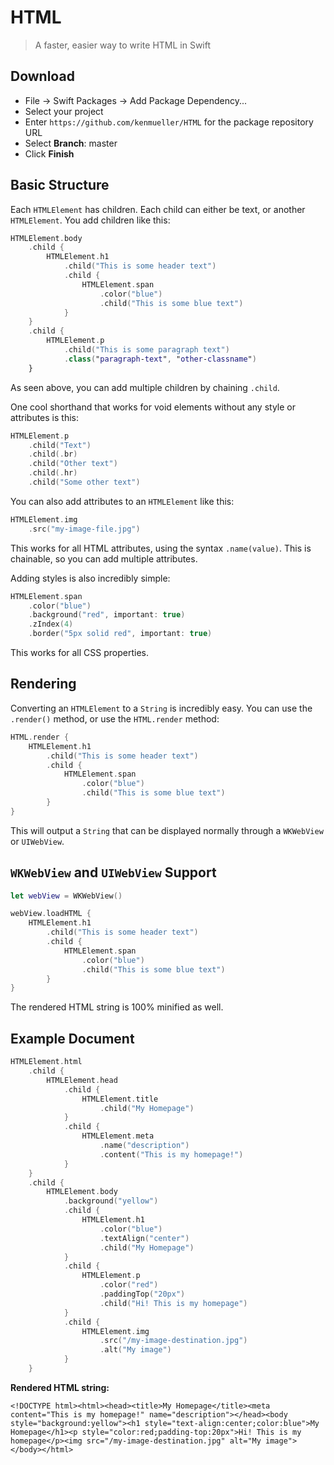 # HTML

> A faster, easier way to write HTML in Swift

## Download

- File -> Swift Packages -> Add Package Dependency...
- Select your project
- Enter `https://github.com/kenmueller/HTML` for the package repository URL
- Select **Branch**: master
- Click **Finish**

## Basic Structure

Each `HTMLElement` has children. Each child can either be text, or another `HTMLElement`. You add children like this:

```swift
HTMLElement.body
    .child {
        HTMLElement.h1
            .child("This is some header text")
            .child {
                HTMLElement.span
                    .color("blue")
                    .child("This is some blue text")
            }
    }
    .child {
        HTMLElement.p
            .child("This is some paragraph text")
            .class("paragraph-text", "other-classname")
    }
```

As seen above, you can add multiple children by chaining  `.child`.

One cool shorthand that works for void elements without any style or attributes is this:

```swift
HTMLElement.p
    .child("Text")
    .child(.br)
    .child("Other text")
    .child(.hr)
    .child("Some other text")
```

You can also add attributes to an `HTMLElement` like this:

```swift
HTMLElement.img
    .src("my-image-file.jpg")
```

This works for all HTML attributes, using the syntax `.name(value)`. This is chainable, so you can add multiple attributes.

Adding styles is also incredibly simple:

```swift
HTMLElement.span
    .color("blue")
    .background("red", important: true)
    .zIndex(4)
    .border("5px solid red", important: true)
```

This works for all CSS properties.

## Rendering

Converting an `HTMLElement` to a `String` is incredibly easy. You can use the `.render()` method, or use the `HTML.render` method:

```swift
HTML.render {
    HTMLElement.h1
        .child("This is some header text")
        .child {
            HTMLElement.span
                .color("blue")
                .child("This is some blue text")
        }
}
```

This will output a `String` that can be displayed normally through a `WKWebView` or `UIWebView`.

## `WKWebView` and `UIWebView` Support

```swift
let webView = WKWebView()

webView.loadHTML {
    HTMLElement.h1
        .child("This is some header text")
        .child {
            HTMLElement.span
                .color("blue")
                .child("This is some blue text")
        }
}
```

The rendered HTML string is 100% minified as well.

## Example Document

```swift
HTMLElement.html
    .child {
        HTMLElement.head
            .child {
                HTMLElement.title
                    .child("My Homepage")
            }
            .child {
                HTMLElement.meta
                    .name("description")
                    .content("This is my homepage!")
            }
    }
    .child {
        HTMLElement.body
            .background("yellow")
            .child {
                HTMLElement.h1
                    .color("blue")
                    .textAlign("center")
                    .child("My Homepage")
            }
            .child {
                HTMLElement.p
                    .color("red")
                    .paddingTop("20px")
                    .child("Hi! This is my homepage")
            }
            .child {
                HTMLElement.img
                    .src("/my-image-destination.jpg")
                    .alt("My image")
            }
    }
```

**Rendered HTML string:**

`<!DOCTYPE html><html><head><title>My Homepage</title><meta content="This is my homepage!" name="description"></head><body style="background:yellow"><h1 style="text-align:center;color:blue">My Homepage</h1><p style="color:red;padding-top:20px">Hi! This is my homepage</p><img src="/my-image-destination.jpg" alt="My image"></body></html>`
